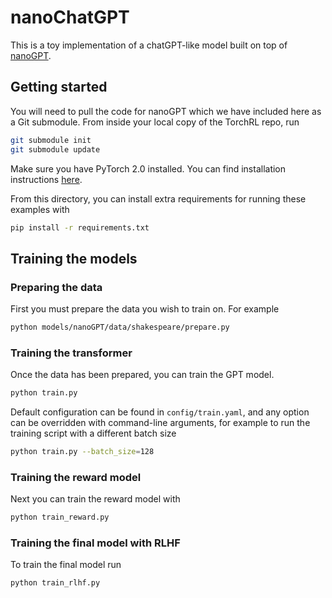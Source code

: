 # nanoChatGPT

This is a toy implementation of a chatGPT-like model built on top of [nanoGPT][nanoGPT].

## Getting started

You will need to pull the code for nanoGPT which we have included here as a Git submodule. From inside your local copy of the TorchRL repo, run

```sh
git submodule init
git submodule update
```

Make sure you have PyTorch 2.0 installed. You can find installation instructions [here](https://pytorch.org/get-started/locally/).

From this directory, you can install extra requirements for running these examples with

```sh
pip install -r requirements.txt
```

## Training the models

### Preparing the data

First you must prepare the data you wish to train on. For example

```sh
python models/nanoGPT/data/shakespeare/prepare.py
```

### Training the transformer

Once the data has been prepared, you can train the GPT model.

```sh
python train.py
```

Default configuration can be found in `config/train.yaml`, and any option can be overridden with command-line arguments, for example to run the training script with a different batch size

```sh
python train.py --batch_size=128
```

### Training the reward model

Next you can train the reward model with

```sh
python train_reward.py
```

### Training the final model with RLHF

To train the final model run

```sh
python train_rlhf.py
```

[nanoGPT]: https://github.com/karpathy/nanoGPT
